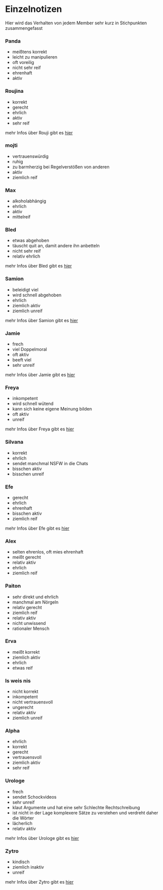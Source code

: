# Einzelnotizen

Hier wird das Verhalten von jedem Member sehr kurz in Stichpunkten zusammengefasst

### Panda

- meißtens korrekt
- leicht zu manipulieren
- oft voreilig
- nicht sehr reif
- ehrenhaft
- aktiv

### Roujina

- korrekt
- gerecht
- ehrlich
- aktiv
- sehr reif

mehr Infos über Rouji gibt es [hier](/schlussstrich/resources/team/#roujina)

### mojti

- vertrauenswürdig
- ruhig
- zu barmherzig bei Regelverstößen von anderen
- aktiv
- ziemlich reif

### Max

- alkoholabhängig
- ehrlich
- aktiv
- mittelreif

### Bled

- etwas abgehoben
- täuscht quit an, damit andere ihn anbetteln
- nicht sehr reif
- relativ ehrlich

mehr Infos über Bled gibt es [hier](/schlussstrich/resources/team/#bled)

### Samion

- beleidigt viel
- wird schnell abgehoben
- ehrlich
- ziemlich aktiv
- ziemlich unreif

mehr Infos über Samion gibt es [hier](/schlussstrich/resources/team/#samion)

### Jamie

- frech
- viel Doppelmoral
- oft aktiv
- beeft viel
- sehr unreif

mehr Infos über Jamie gibt es [hier](/schlussstrich/resources/team/#jamie)

### Freya

- inkompetent
- wird schnell wütend
- kann sich keine eigene Meinung bilden
- oft aktiv
- unreif

mehr Infos über Freya gibt es [hier](/schlussstrich/resources/team/#freya)

### Silvana

- korrekt
- ehrlich
- sendet manchmal NSFW in die Chats
- bisschen aktiv
- bisschen unreif

### Efe

- gerecht
- ehrlich
- ehrenhaft
- bisschen aktiv
- ziemlich reif

mehr Infos über Efe gibt es [hier](/schlussstrich/resources/team/#efe)

### Alex

- selten ehrenlos, oft mies ehrenhaft
- meißt gerecht
- relativ aktiv
- ehrlich
- ziemlich reif

### Paiton

- sehr direkt und ehrlich
- manchmal am Nörgeln
- relativ gerecht
- ziemlich reif
- relativ aktiv
- nicht unwissend
- rationaler Mensch

### Erva

- meißt korrekt
- ziemlich aktiv
- ehrlich
- etwas reif

### Is weis nis

- nicht korrekt
- inkompetent
- nicht vertrauensvoll
- ungerecht
- relativ aktiv
- ziemlich unreif

### Alpha

- ehrlich
- korrekt
- gerecht
- vertrauensvoll
- ziemlich aktiv
- sehr reif

### Urologe

- frech
- sendet Schockvideos
- sehr unreif
- klaut Argumente und hat eine sehr Schlechte Rechtschreibung
- ist nicht in der Lage komplexere Sätze zu verstehen und verdreht daher die Wörter
- lächerlich
- relativ aktiv

mehr Infos über Urologe gibt es [hier](/schlussstrich/resources/team/#urologe)

### Zytro

- kindisch
- ziemlich inaktiv
- unreif

mehr Infos über Zytro gibt es [hier](/schlussstrich/resources/team/#zytro)



